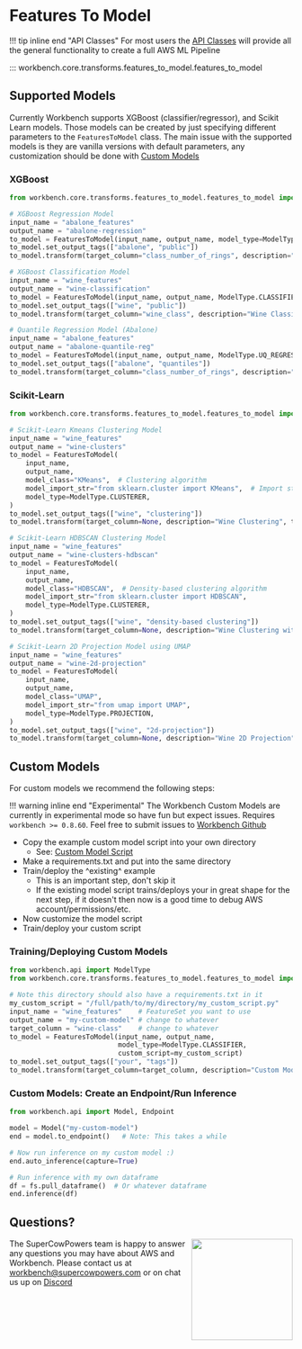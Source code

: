 # Features To Model
!!! tip inline end "API Classes"
    For most users the [API Classes](../../api_classes/overview.md) will provide all the general functionality to create a full AWS ML Pipeline

::: workbench.core.transforms.features_to_model.features_to_model

## Supported Models
Currently Workbench supports XGBoost (classifier/regressor), and Scikit Learn models. Those models can be created by just specifying different parameters to the `FeaturesToModel` class. The main issue with the supported models is they are vanilla versions with default parameters, any customization should be done with [Custom Models](#custom-models)

### XGBoost
```python
from workbench.core.transforms.features_to_model.features_to_model import FeaturesToModel

# XGBoost Regression Model
input_name = "abalone_features"
output_name = "abalone-regression"
to_model = FeaturesToModel(input_name, output_name, model_type=ModelType.REGRESSOR)
to_model.set_output_tags(["abalone", "public"])
to_model.transform(target_column="class_number_of_rings", description="Abalone Regression")

# XGBoost Classification Model
input_name = "wine_features"
output_name = "wine-classification"
to_model = FeaturesToModel(input_name, output_name, ModelType.CLASSIFIER)
to_model.set_output_tags(["wine", "public"])
to_model.transform(target_column="wine_class", description="Wine Classification")

# Quantile Regression Model (Abalone)
input_name = "abalone_features"
output_name = "abalone-quantile-reg"
to_model = FeaturesToModel(input_name, output_name, ModelType.UQ_REGRESSOR)
to_model.set_output_tags(["abalone", "quantiles"])
to_model.transform(target_column="class_number_of_rings", description="Abalone Quantile Regression")
```
### Scikit-Learn
```python
from workbench.core.transforms.features_to_model.features_to_model import FeaturesToModel

# Scikit-Learn Kmeans Clustering Model
input_name = "wine_features"
output_name = "wine-clusters"
to_model = FeaturesToModel(
    input_name,
    output_name,
    model_class="KMeans",  # Clustering algorithm
    model_import_str="from sklearn.cluster import KMeans",  # Import statement for KMeans
    model_type=ModelType.CLUSTERER,
)
to_model.set_output_tags(["wine", "clustering"])
to_model.transform(target_column=None, description="Wine Clustering", train_all_data=True)

# Scikit-Learn HDBSCAN Clustering Model
input_name = "wine_features"
output_name = "wine-clusters-hdbscan"
to_model = FeaturesToModel(
    input_name,
    output_name,
    model_class="HDBSCAN",  # Density-based clustering algorithm
    model_import_str="from sklearn.cluster import HDBSCAN",
    model_type=ModelType.CLUSTERER,
)
to_model.set_output_tags(["wine", "density-based clustering"])
to_model.transform(target_column=None, description="Wine Clustering with HDBSCAN", train_all_data=True)

# Scikit-Learn 2D Projection Model using UMAP
input_name = "wine_features"
output_name = "wine-2d-projection"
to_model = FeaturesToModel(
    input_name,
    output_name,
    model_class="UMAP",
    model_import_str="from umap import UMAP",
    model_type=ModelType.PROJECTION,
)
to_model.set_output_tags(["wine", "2d-projection"])
to_model.transform(target_column=None, description="Wine 2D Projection", train_all_data=True)
```
    
## Custom Models
For custom models we recommend the following steps:

!!! warning inline end "Experimental"
    The Workbench Custom Models are currently in experimental mode so have fun but expect issues. Requires `workbench >= 0.8.60`. Feel free to submit issues to [Workbench Github](https://github.com/SuperCowPowers/workbench)

- Copy the example custom model script into your own directory
    - See: [Custom Model Script](https://github.com/SuperCowPowers/workbench/tree/main/src/workbench/model_scripts/custom_script_example)
- Make a requirements.txt and put into the same directory
- Train/deploy the ^existing^ example
    - This is an important step, don't skip it
    - If the existing model script trains/deploys your in great shape for the next step, if it doesn't then now is a good time to debug AWS account/permissions/etc.
- Now customize the model script
- Train/deploy your custom script

### Training/Deploying Custom Models
```python
from workbench.api import ModelType
from workbench.core.transforms.features_to_model.features_to_model import FeaturesToModel

# Note this directory should also have a requirements.txt in it
my_custom_script = "/full/path/to/my/directory/my_custom_script.py"
input_name = "wine_features"    # FeatureSet you want to use
output_name = "my-custom-model" # change to whatever
target_column = "wine-class"    # change to whatever
to_model = FeaturesToModel(input_name, output_name,
                           model_type=ModelType.CLASSIFIER, 
                           custom_script=my_custom_script)
to_model.set_output_tags(["your", "tags"])
to_model.transform(target_column=target_column, description="Custom Model")
``` 

### Custom Models: Create an Endpoint/Run Inference
```python
from workbench.api import Model, Endpoint

model = Model("my-custom-model")
end = model.to_endpoint()   # Note: This takes a while

# Now run inference on my custom model :)
end.auto_inference(capture=True)

# Run inference with my own dataframe
df = fs.pull_dataframe()  # Or whatever dataframe
end.inference(df)
``` 

## Questions?
<img align="right" src="../../../images/scp.png" width="180">

The SuperCowPowers team is happy to answer any questions you may have about AWS and Workbench. Please contact us at [workbench@supercowpowers.com](mailto:workbench@supercowpowers.com) or on chat us up on [Discord](https://discord.gg/WHAJuz8sw8)
